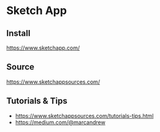 
# Sketch App

## Install

https://www.sketchapp.com/

## Source

https://www.sketchappsources.com/

## Tutorials & Tips

- https://www.sketchappsources.com/tutorials-tips.html
- https://medium.com/@marcandrew

